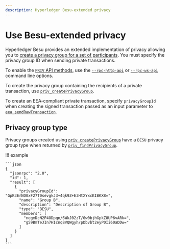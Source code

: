 ```yaml
---
description: Hyperledger Besu-extended privacy
---
```


# Use Besu-extended privacy

Hyperledger Besu provides an extended implementation of privacy allowing you to
[create a privacy group for a set of participants](../../concepts/privacy/privacy-groups.md). You
must specify the privacy group ID when sending private transactions.

To enable the [`PRIV` API methods](../../reference/api/index.md#priv-methods), use the
[`--rpc-http-api`](../../../public-networks/reference/cli/options.md#rpc-http-api) or
[`--rpc-ws-api`](../../../public-networks/reference/cli/options.md#rpc-ws-api) command line options.

To create the privacy group containing the recipients of a private transaction, use
[`priv_createPrivacyGroup`](../../reference/api/index.md#priv_createprivacygroup).

To create an EEA-compliant private transaction, specify `privacyGroupId` when creating the signed
transaction passed as an input parameter to
[`eea_sendRawTransaction`](../../reference/api/index.md#eea_sendrawtransaction).

## Privacy group type

Privacy groups created using
[`priv_createPrivacyGroup`](../../reference/api/index.md#priv_createprivacygroup)
have a `BESU` privacy group type when returned by
[`priv_findPrivacyGroup`](../../reference/api/index.md#priv_findprivacygroup).

!!! example

    ```json
    {
      "jsonrpc": "2.0",
      "id": 1,
      "result": [
        {
          "privacyGroupId": "GpK3ErNO0xF27T0sevgkJ3+4qk9Z+E3HtXYxcKIBKX8=",
          "name": "Group B",
          "description": "Description of Group B",
          "type": "BESU",
          "members": [
            "negmDcN2P4ODpqn/6WkJ02zT/0w0bjhGpkZ8UP6vARk=",
            "g59BmTeJIn7HIcnq8VQWgyh/pDbvbt2eyP0Ii60aDDw="
          ]
        }
      ]
    }
    ```
